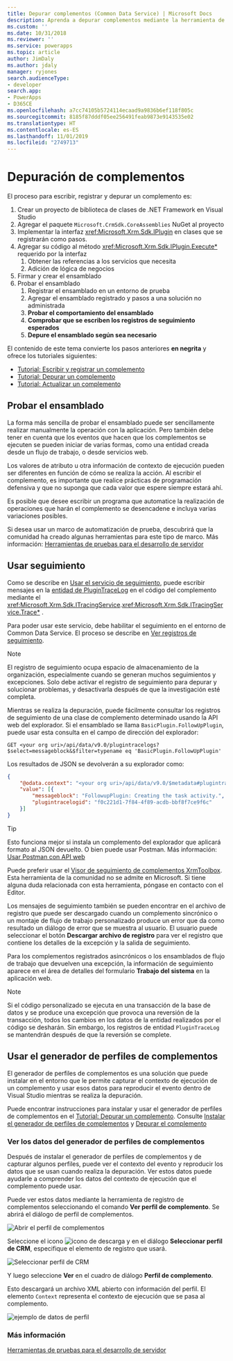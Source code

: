 ```yaml
---
title: Depurar complementos (Common Data Service) | Microsoft Docs
description: Aprenda a depurar complementos mediante la herramienta de registro de complementos.
ms.custom: ''
ms.date: 10/31/2018
ms.reviewer: ''
ms.service: powerapps
ms.topic: article
author: JimDaly
ms.author: jdaly
manager: ryjones
search.audienceType:
- developer
search.app:
- PowerApps
- D365CE
ms.openlocfilehash: a7cc74105b5724114ecaad9a9836b6ef118f805c
ms.sourcegitcommit: 8185f87dddf05ee256491feab9873e9143535e02
ms.translationtype: HT
ms.contentlocale: es-ES
ms.lasthandoff: 11/01/2019
ms.locfileid: "2749713"
---
```

# <a name="debug-plug-ins"></a>Depuración de complementos

El proceso para escribir, registrar y depurar un complemento es:

1. Crear un proyecto de biblioteca de clases de .NET Framework en Visual Studio
1. Agregar el paquete `Microsoft.CrmSdk.CoreAssemblies` NuGet al proyecto
1. Implementar la interfaz <xref:Microsoft.Xrm.Sdk.IPlugin> en clases que se registrarán como pasos.
1. Agregar su código al método <xref:Microsoft.Xrm.Sdk.IPlugin.Execute*> requerido por la interfaz
    1. Obtener las referencias a los servicios que necesita
    1. Adición de lógica de negocios
1. Firmar y crear el ensamblado
1. Probar el ensamblado
    1. Registrar el ensamblado en un entorno de prueba
    1. Agregar el ensamblado registrado y pasos a una solución no administrada
    1. **Probar el comportamiento del ensamblado**
    1. **Comprobar que se escriben los registros de seguimiento esperados**
    1. **Depure el ensamblado según sea necesario**

El contenido de este tema convierte los pasos anteriores **en negrita** y ofrece los tutoriales siguientes:

- [Tutorial: Escribir y registrar un complemento](tutorial-write-plug-in.md)
- [Tutorial: Depurar un complemento](tutorial-debug-plug-in.md)
- [Tutorial: Actualizar un complemento](tutorial-update-plug-in.md)

## <a name="test-your-assembly"></a>Probar el ensamblado

La forma más sencilla de probar el ensamblado puede ser sencillamente realizar manualmente la operación con la aplicación. Pero también debe tener en cuenta que los eventos que hacen que los complementos se ejecuten se pueden iniciar de varias formas, como una entidad creada desde un flujo de trabajo, o desde servicios web.

Los valores de atributo u otra información de contexto de ejecución pueden ser diferentes en función de cómo se realiza la acción. Al escribir el complemento, es importante que realice prácticas de programación defensiva y que no suponga que cada valor que espere siempre estará ahí.

Es posible que desee escribir un programa que automatice la realización de operaciones que harán el complemento se desencadene e incluya varias variaciones posibles.

Si desea usar un marco de automatización de prueba, descubrirá que la comunidad ha creado algunas herramientas para este tipo de marco. Más información: [Herramientas de pruebas para el desarrollo de servidor](testing-tools-server.md)


## <a name="use-tracing"></a>Usar seguimiento

Como se describe en [Usar el servicio de seguimiento](write-plug-in.md#use-the-tracing-service), puede escribir mensajes en la [entidad de PluginTraceLog](reference/entities/plugintracelog.md) en el código del complemento mediante el <xref:Microsoft.Xrm.Sdk.ITracingService>.<xref:Microsoft.Xrm.Sdk.ITracingService.Trace*> .

Para poder usar este servicio, debe habilitar el seguimiento en el entorno de Common Data Service. El proceso se describe en [Ver registros de seguimiento](tutorial-write-plug-in.md#view-trace-logs).

> [!NOTE]
> El registro de seguimiento ocupa espacio de almacenamiento de la organización, especialmente cuando se generan muchos seguimientos y excepciones. Solo debe activar el registro de seguimiento para depurar y solucionar problemas, y desactivarla después de que la investigación esté completa.

Mientras se realiza la depuración, puede fácilmente consultar los registros de seguimiento de una clase de complemento determinado usando la API web del explorador. Si el ensamblado se llama `BasicPlugin.FollowUpPlugin`, puede usar esta consulta en el campo de dirección del explorador:

`GET <your org uri>/api/data/v9.0/plugintracelogs?$select=messageblock&$filter=typename eq 'BasicPlugin.FollowUpPlugin'`

Los resultados de JSON se devolverán a su explorador como:


```json
{
    "@odata.context": "<your org uri>/api/data/v9.0/$metadata#plugintracelogs(messageblock)",
    "value": [{
        "messageblock": "FollowupPlugin: Creating the task activity.",
        "plugintracelogid": "f0c221d1-7f84-4f89-acdb-bbf8f7ce9f6c"
    }]
}
```

> [!TIP]
> Esto funciona mejor si instala un complemento del explorador que aplicará formato al JSON devuelto. O bien puede usar Postman. Más información: [Usar Postman con API web](/dynamics365/customer-engagement/developer/webapi/use-postman-web-api)
> 
> Puede preferir usar el [Visor de seguimiento de complementos XrmToolbox](https://www.xrmtoolbox.com/plugins/Cinteros.XrmToolBox.PluginTraceViewer/). Esta herramienta de la comunidad no se admite en Microsoft. Si tiene alguna duda relacionada con esta herramienta, póngase en contacto con el Editor.

Los mensajes de seguimiento también se pueden encontrar en el archivo de registro que puede ser descargado cuando un complemento sincrónico o un montaje de flujo de trabajo personalizado produce un error que da como resultado un diálogo de error que se muestra al usuario. El usuario puede seleccionar el botón **Descargar archivo de registro** para ver el registro que contiene los detalles de la excepción y la salida de seguimiento.

Para los complementos registrados asincrónicos o los ensamblados de flujo de trabajo que devuelven una excepción, la información de seguimiento aparece en el área de detalles del formulario **Trabajo del sistema** en la aplicación web.

> [!NOTE]
> Si el código personalizado se ejecuta en una transacción de la base de datos y se produce una excepción que provoca una reversión de la transacción, todos los cambios en los datos de la entidad realizados por el código se desharán. Sin embargo, los registros de entidad `PluginTraceLog` se mantendrán después de que la reversión se complete.

## <a name="use-plug-in-profiler"></a>Usar el generador de perfiles de complementos

El generador de perfiles de complementos es una solución que puede instalar en el entorno que le permite capturar el contexto de ejecución de un complemento y usar esos datos para reproducir el evento dentro de Visual Studio mientras se realiza la depuración.

Puede encontrar instrucciones para instalar y usar el generador de perfiles de complementos en el [Tutorial: Depurar un complemento](tutorial-debug-plug-in.md). Consulte [Instalar el generador de perfiles de complementos](tutorial-debug-plug-in.md#install-plug-in-profiler) y [Depurar el complemento](tutorial-debug-plug-in.md#debug-your-plug-in)

### <a name="view-plug-in-profile-data"></a>Ver los datos del generador de perfiles de complementos

Después de instalar el generador de perfiles de complementos y de capturar algunos perfiles, puede ver el contexto del evento y reproducir los datos que se usan cuando realiza la depuración. Ver estos datos puede ayudarle a comprender los datos del contexto de ejecución que el complemento puede usar.

Puede ver estos datos mediante la herramienta de registro de complementos seleccionando el comando **Ver perfil de complemento**. Se abrirá el diálogo de perfil de complementos.

![Abrir el perfil de complementos](media/view-plug-in-profile.png)

Seleccione el icono ![icono de descarga](media/prt-down-arrow-icon.png) y en el diálogo **Seleccionar perfil de CRM**, especifique el elemento de registro que usará.

![Seleccionar perfil de CRM](media/prt-select-profile-from-crm.png)

Y luego seleccione **Ver** en el cuadro de diálogo **Perfil de complemento**.

Esto descargará un archivo XML abierto con información del perfil. El elemento `Context` representa el contexto de ejecución que se pasa al complemento.

![ejemplo de datos de perfil](media/prt-example-profile-data.png)

### <a name="more-information"></a>Más información

[Herramientas de pruebas para el desarrollo de servidor](testing-tools-server.md)